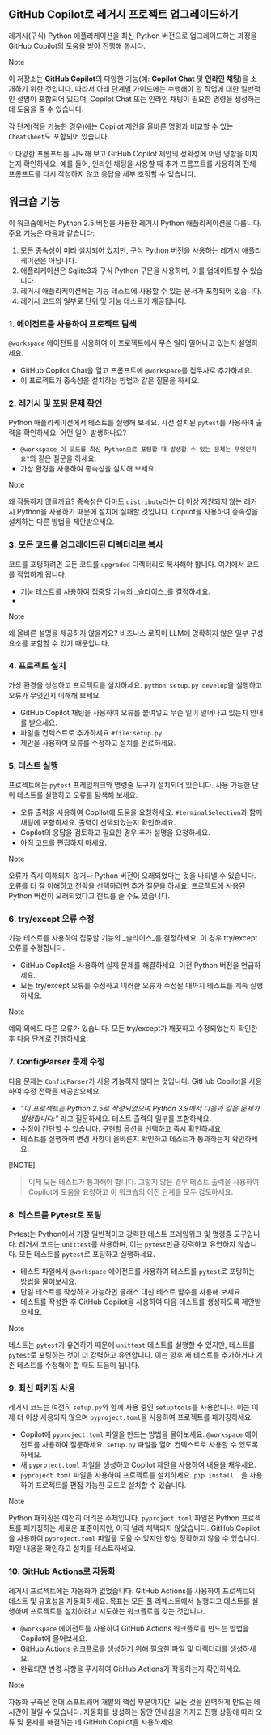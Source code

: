 ## GitHub Copilot로 레거시 프로젝트 업그레이드하기

레거시(구식) Python 애플리케이션을 최신 Python 버전으로 업그레이드하는 과정을 GitHub Copilot의 도움을 받아 진행해 봅시다.

> [!NOTE]
> 이 저장소는 **GitHub Copilot**의 다양한 기능(예: **Copilot Chat** 및 **인라인 채팅**)을 소개하기 위한 것입니다. 따라서 아래 단계별 가이드에는 수행해야 할 작업에 대한 일반적인 설명이 포함되어 있으며, Copilot Chat 또는 인라인 채팅이 필요한 명령을 생성하는 데 도움을 줄 수 있습니다.
>
> 각 단계(적용 가능한 경우)에는 Copilot 제안을 올바른 명령과 비교할 수 있는 `Cheatsheet`도 포함되어 있습니다.
>
> 💡 다양한 프롬프트를 시도해 보고 GitHub Copilot 제안의 정확성에 어떤 영향을 미치는지 확인하세요. 예를 들어, 인라인 채팅을 사용할 때 추가 프롬프트를 사용하여 전체 프롬프트를 다시 작성하지 않고 응답을 세부 조정할 수 있습니다.

## 워크숍 기능

이 워크숍에서는 Python 2.5 버전을 사용한 레거시 Python 애플리케이션을 다룹니다. 주요 기능은 다음과 같습니다:

1. 모든 종속성이 미리 설치되어 있지만, 구식 Python 버전을 사용하는 레거시 애플리케이션은 아닙니다.
2. 애플리케이션은 Sqlite3과 구식 Python 구문을 사용하며, 이를 업데이트할 수 있습니다.
3. 레거시 애플리케이션에는 기능 테스트에 사용할 수 있는 문서가 포함되어 있습니다.
4. 레거시 코드의 일부로 단위 및 기능 테스트가 제공됩니다.


### 1. 에이전트를 사용하여 프로젝트 탐색

`@workspace` 에이전트를 사용하여 이 프로젝트에서 무슨 일이 일어나고 있는지 설명하세요.

- GitHub Copilot Chat을 열고 프롬프트에 `@workspace`를 접두사로 추가하세요.
- 이 프로젝트가 종속성을 설치하는 방법과 같은 질문을 하세요.

### 2. 레거시 및 포팅 문제 확인

Python 애플리케이션에서 테스트를 실행해 보세요. 사전 설치된 `pytest`를 사용하여 출력을 확인하세요. 어떤 일이 발생하나요?

- `@workspace 이 코드를 최신 Python으로 포팅할 때 발생할 수 있는 문제는 무엇인가요?`와 같은 질문을 하세요.
- 가상 환경을 사용하여 종속성을 설치해 보세요.

> [!NOTE]
> 왜 작동하지 않을까요? 종속성은 아마도 `distribute`라는 더 이상 지원되지 않는 레거시 Python을 사용하기 때문에 설치에 실패할 것입니다.
> Copilot을 사용하여 종속성을 설치하는 다른 방법을 제안받으세요.


### 3. 모든 코드를 업그레이드된 디렉터리로 복사

코드를 포팅하려면 모든 코드를 `upgraded` 디렉터리로 복사해야 합니다. 여기에서 코드를 작업하게 됩니다.

- 기능 테스트를 사용하여 집중할 기능의 _슬라이스_를 결정하세요.
- 
> [!NOTE]
> 왜 올바른 설명을 제공하지 않을까요? 비즈니스 로직이 LLM에 명확하지 않은 일부 구성 요소를 포함할 수 있기 때문입니다.


### 4. 프로젝트 설치

가상 환경을 생성하고 프로젝트를 설치하세요. `python setup.py develop`을 실행하고 오류가 무엇인지 이해해 보세요.

- GitHub Copilot 채팅을 사용하여 오류를 붙여넣고 무슨 일이 일어나고 있는지 안내를 받으세요.
- 파일을 컨텍스트로 추가하세요 `#file:setup.py`
- 제안을 사용하여 오류를 수정하고 설치를 완료하세요.


### 5. 테스트 실행

프로젝트에는 `pytest` 프레임워크와 명령줄 도구가 설치되어 있습니다. 사용 가능한 단위 테스트를 실행하고 오류를 탐색해 보세요.

- 오류 출력을 사용하여 Copilot에 도움을 요청하세요. `#terminalSelection`과 함께 채팅에 포함하세요. 출력이 선택되었는지 확인하세요.
- Copilot의 응답을 검토하고 필요한 경우 추가 설명을 요청하세요.
- 아직 코드를 편집하지 마세요.


> [!NOTE]
> 오류가 즉시 이해되지 않거나 Python 버전이 오래되었다는 것을 나타낼 수 있습니다. 오류를 더 잘 이해하고 전략을 선택하려면 추가 질문을 하세요. 프로젝트에 사용된 Python 버전이 오래되었다고 힌트를 줄 수도 있습니다.

### 6. try/except 오류 수정

기능 테스트를 사용하여 집중할 기능의 _슬라이스_를 결정하세요. 이 경우 try/except 오류를 수정합니다.

- GitHub Copilot을 사용하여 실제 문제를 해결하세요. 이전 Python 버전을 언급하세요.
- 모든 try/except 오류를 수정하고 이러한 오류가 수정될 때까지 테스트를 계속 실행하세요.

> [!NOTE]
> 예외 외에도 다른 오류가 있습니다. 모든 try/except가 깨끗하고 수정되었는지 확인한 후 다음 단계로 진행하세요.


### 7. ConfigParser 문제 수정

다음 문제는 `ConfigParser`가 사용 가능하지 않다는 것입니다. GitHub Copilot을 사용하여 수정 전략을 제공받으세요.

- _"이 프로젝트는 Python 2.5로 작성되었으며 Python 3.9에서 다음과 같은 문제가 발생합니다:"_ 라고 질문하세요. 테스트 출력의 일부를 포함하세요.
- 수정이 간단할 수 있습니다. 구현할 옵션을 선택하고 즉시 확인하세요.
- 테스트를 실행하여 변경 사항이 올바른지 확인하고 테스트가 통과하는지 확인하세요.

[!NOTE]
> 이제 모든 테스트가 통과해야 합니다. 그렇지 않은 경우 테스트 출력을 사용하여 Copilot에 도움을 요청하고 이 워크숍의 이전 단계를 모두 검토하세요.


### 8. 테스트를 Pytest로 포팅

Pytest는 Python에서 가장 일반적이고 강력한 테스트 프레임워크 및 명령줄 도구입니다. 레거시 코드는 `unittest`를 사용하며, 이는 `pytest`만큼 강력하고 유연하지 않습니다. 모든 테스트를 `pytest`로 포팅하고 실행하세요.

- 테스트 파일에서 `@workspace` 에이전트를 사용하여 테스트를 `pytest`로 포팅하는 방법을 물어보세요.
- 단일 테스트를 작성하고 가능하면 클래스 대신 테스트 함수를 사용해 보세요.
- 테스트를 작성한 후 GitHub Copilot을 사용하여 다음 테스트를 생성하도록 제안받으세요.

> [!NOTE]
> 테스트는 `pytest`가 유연하기 때문에 `unittest` 테스트를 실행할 수 있지만, 테스트를 `pytest`로 포팅하는 것이 더 강력하고 유연합니다. 이는 향후 새 테스트를 추가하거나 기존 테스트를 수정해야 할 때도 도움이 됩니다.

### 9. 최신 패키징 사용

레거시 코드는 여전히 `setup.py`와 함께 사용 중인 `setuptools`를 사용합니다. 이는 이제 더 이상 사용되지 않으며 `pyproject.toml`을 사용하여 프로젝트를 패키징하세요.

- Copilot에 `pyproject.toml` 파일을 만드는 방법을 물어보세요. `@workspace` 에이전트를 사용하여 질문하세요. `setup.py` 파일을 열어 컨텍스트로 사용할 수 있도록 하세요.
- 새 `pyproject.toml` 파일을 생성하고 Copilot 제안을 사용하여 내용을 채우세요.
- `pyproject.toml` 파일을 사용하여 프로젝트를 설치하세요. `pip install .`을 사용하여 프로젝트를 편집 가능한 모드로 설치할 수 있습니다.


> [!NOTE]
> Python 패키징은 여전히 어려운 주제입니다. `pyproject.toml` 파일은 Python 프로젝트를 패키징하는 새로운 표준이지만, 아직 널리 채택되지 않았습니다. GitHub Copilot을 사용하여 `pyproject.toml` 파일을 도울 수 있지만 항상 정확하지 않을 수 있습니다. 파일 내용을 확인하고 설치를 테스트하세요.

### 10. GitHub Actions로 자동화

레거시 프로젝트에는 자동화가 없었습니다. GitHub Actions를 사용하여 프로젝트의 테스트 및 유효성을 자동화하세요. 목표는 모든 풀 리퀘스트에서 실행되고 테스트를 실행하며 프로젝트를 설치하려고 시도하는 워크플로를 갖는 것입니다.

- `@workspace` 에이전트를 사용하여 GitHub Actions 워크플로를 만드는 방법을 Copilot에 물어보세요.
- GitHub Actions 워크플로를 생성하기 위해 필요한 파일 및 디렉터리를 생성하세요.
- 완료되면 변경 사항을 푸시하여 GitHub Actions가 작동하는지 확인하세요.

> [!NOTE]
> 자동화 구축은 현대 소프트웨어 개발의 핵심 부분이지만, 모든 것을 완벽하게 만드는 데 시간이 걸릴 수 있습니다.
> 자동화를 생성하는 동안 인내심을 가지고 진행 상황에 따라 오류 및 문제를 해결하는 데 GitHub Copilot을 사용하세요.
